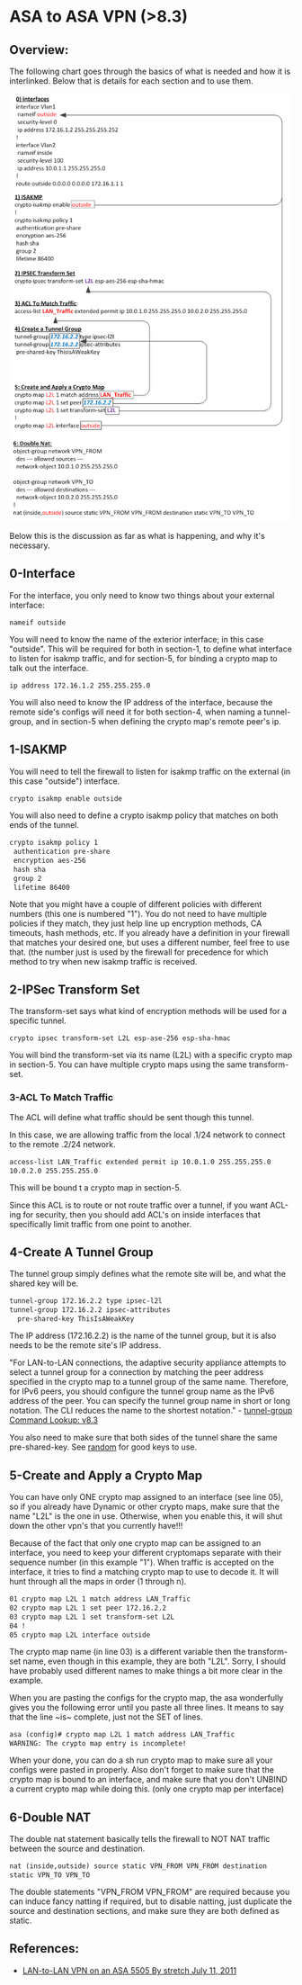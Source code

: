 # ASA to ASA VPN (>8.3)

## Overview:
The following chart goes through the basics of what is needed and how it is interlinked.  Below that is details for each section and to use them.

<img src="img/vpn01.png" width="500" alt="">

Below this is the discussion as far as what is happening, and why it's necessary. 

## 0-Interface
For the interface, you only need to know two things about your external interface:

```
nameif outside
```

You will need to know the name of the exterior interface; in this case "outside".  This will be required for both in section-1, to define what interface to listen for isakmp traffic, and for section-5, for binding a crypto map to talk out the interface. 

```
ip address 172.16.1.2 255.255.255.0
```

You will also need to know the IP address of the interface, because the remote side's configs will need it for both section-4, when naming a tunnel-group, and in section-5 when defining the crypto map's remote peer's ip. 

## 1-ISAKMP
You will need to tell the firewall to listen for isakmp traffic on the external (in this case "outside") interface.

```
crypto isakmp enable outside
```

You will also need to define a crypto isakmp policy that matches on both ends of the tunnel. 

```
crypto isakmp policy 1
 authentication pre-share
 encryption aes-256
 hash sha
 group 2
 lifetime 86400
```

Note that you might have a couple of different policies with different numbers (this one is numbered "1").   You do not need to have multiple policies if they match, they just help line up encryption methods, CA timeouts, hash methods, etc.  If you already have a definition in your firewall that matches your desired one, but uses a different number, feel free to use that.  (the number just is used by the firewall for precedence for which method to try when new isakmp traffic is received. 

## 2-IPSec Transform Set
The transform-set says what kind of encryption methods will be used for a specific tunnel. 

```
crypto ipsec transform-set L2L esp-ase-256 esp-sha-hmac
```

You will bind the transform-set via its name (L2L) with a specific crypto map in section-5.  You can have multiple crypto maps using the same transform-set.

### 3-ACL To Match Traffic
The ACL will define what traffic should be sent though this tunnel. 

In this case, we are allowing traffic from the local .1/24 network to connect to the remote .2/24 network. 

```
access-list LAN_Traffic extended permit ip 10.0.1.0 255.255.255.0 10.0.2.0 255.255.255.0
```

This will be bound t a crypto map in section-5.

Since this ACL is to route or not route traffic over a tunnel, if you want ACL-ing for security, then you should add ACL's on inside interfaces that specifically limit traffic from one point to another. 

## 4-Create A Tunnel Group
The tunnel group simply defines what the remote site will be, and what the shared key will be. 

```
tunnel-group 172.16.2.2 type ipsec-l2l
tunnel-group 172.16.2.2 ipsec-attributes
  pre-shared-key ThisIsAWeakKey
```

The IP address (172.16.2.2) is the name of the tunnel group, but it is also needs to be the remote site's IP address. 

"For LAN-to-LAN connections, the adaptive security appliance attempts to select a tunnel group for a connection by matching the peer address specified in the crypto map to a tunnel group of the same name. Therefore, for IPv6 peers, you should configure the tunnel group name as the IPv6 address of the peer. You can specify the tunnel group name in short or long notation. The CLI reduces the name to the shortest notation." - [tunnel-group Command Lookup: v8.3](http://www.cisco.com/en/US/customer/docs/security/asa/asa83/command/reference/t.html#wp1566778)

You also need to make sure that both sides of the tunnel share the same pre-shared-key.  See [random](https://www.random.org/passwords/?num=10&len=15&format=html&rnd=new) for good keys to use. 

## 5-Create and Apply a Crypto Map
You can have only ONE crypto map assigned to an interface (see line 05), so if you already have Dynamic or other crypto maps, make sure that the name "L2L" is the one in use.  Otherwise, when you enable this, it will shut down the other vpn's that you currently have!!!

Because of the fact that only one crypto map can be assigned to an interface, you need to keep your different cryptomaps separate with their sequence number (in this example "1").  When traffic is accepted on the interface, it tries to find a matching crypto map to use to decode it.  It will hunt through all the maps in order (1 through n).

```
01 crypto map L2L 1 match address LAN_Traffic
02 crypto map L2L 1 set peer 172.16.2.2
03 crypto map L2L 1 set transform-set L2L
04 !
05 crypto map L2L interface outside
```

The crypto map name (in line 03) is a different variable then the transform-set name, even though in this example, they are both "L2L".  Sorry, I should have probably used different names to make things a bit more clear in the example.

When you are pasting the configs for the crypto map, the asa wonderfully gives you the following error until you paste all three lines.  It means to say that the line ~is~ complete, just not the SET of lines. 

```
asa (config)# crypto map L2L 1 match address LAN_Traffic
WARNING: The crypto map entry is incomplete!
```

When your done, you can do a sh run crypto map to make sure all your configs were pasted in properly.  Also don't forget to make sure that the crypto map is bound to an interface, and make sure that you don't UNBIND a current crypto map while doing this.  (only one crypto map per interface)

## 6-Double NAT
The double nat statement basically tells the firewall to NOT NAT traffic between the source and destination. 

```
nat (inside,outside) source static VPN_FROM VPN_FROM destination static VPN_TO VPN_TO
```

The double statements "VPN_FROM VPN_FROM" are required because you can induce fancy natting if required, but to disable natting, just duplicate the source and destination sections, and make sure they are both defined as static. 

## References:
- [LAN-to-LAN VPN on an ASA 5505 By stretch July 11, 2011](https://web.archive.org/web/20240809085825/https://packetlife.net/library/cheat-sheets/)